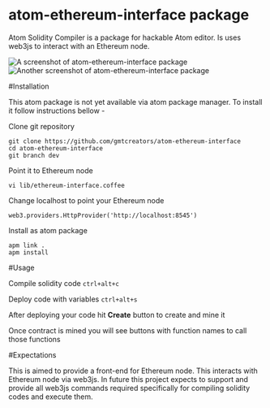 # atom-ethereum-interface package

Atom Solidity Compiler is a package for hackable Atom editor. Is uses web3js to interact with an Ethereum node.

![A screenshot of atom-ethereum-interface package](https://github.com/gmtcreators/atom-solidity/raw/dev/atom-solidity.gif)
![Another screenshot of atom-ethereum-interface package](https://github.com/gmtcreators/atom-solidity/raw/dev/images/atom-ethereum-interface.png)

#Installation

This atom package is not yet available via atom package manager. To install it follow instructions bellow -

Clone git repository

    git clone https://github.com/gmtcreators/atom-ethereum-interface
    cd atom-ethereum-interface
    git branch dev

Point it to Ethereum node

    vi lib/ethereum-interface.coffee

Change localhost to point your Ethereum node

    web3.providers.HttpProvider('http://localhost:8545')

Install as atom package

    apm link .
    apm install

#Usage

Compile solidity code `ctrl+alt+c`

Deploy code with variables `ctrl+alt+s`

After deploying your code hit **Create** button to create and mine it

Once contract is mined you will see buttons with function names to call those functions

#Expectations

This is aimed to provide a front-end for Ethereum node. This interacts with Ethereum node via web3js. In future this project expects to support and provide all web3js commands required specifically for compiling solidity codes and execute them.
